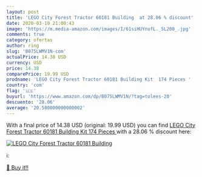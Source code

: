 ```yaml
---
layout: post
title: 'LEGO City Forest Tractor 60181 Building  at 28.06 % discount'
date: 2020-03-19 21:00:43
image: 'https://m.media-amazon.com/images/I/61siHUYnufL._SL200_.jpg'
comments: true
category: ofertas
author: ring
slug: 'B075LWMV1N-com'
actualPrice: 14.38 USD
currency: USD
price: 14.38
comparePrice: 19.99 USD
prodname: 'LEGO City Forest Tractor 60181 Building Kit  174 Pieces '
country: 'com'
flag: '🇺🇸'
buyurl: 'https://www.amazon.com/dp/B075LWMV1N/?tag=tolees-20'
descuento: '28.06'
average: '20.580000000000002'
---
```


With a final price of 14.38 USD (original: 19.99 USD) you can find [LEGO City Forest Tractor 60181 Building Kit  174 Pieces ](https://www.amazon.com/dp/B075LWMV1N/?tag=tolees-20) with a  28.06 % discount here:

[![LEGO City Forest Tractor 60181 Building ](https://m.media-amazon.com/images/I/61siHUYnufL._SL200_.jpg)](https://www.amazon.com/dp/B075LWMV1N/?tag=tolees-20)

ℹ️:


[🛒 Buy it!!](https://www.amazon.com/dp/B075LWMV1N/?tag=tolees-20)
